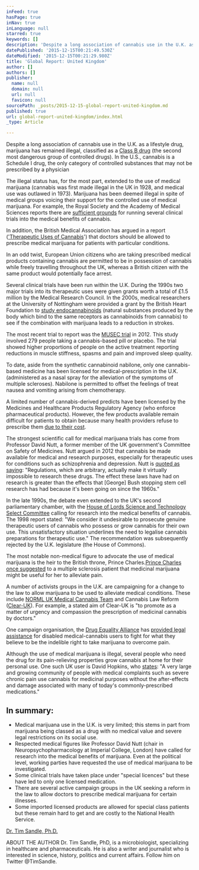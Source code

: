 ```yaml
---
inFeed: true
hasPage: true
inNav: true
inLanguage: null
starred: true
keywords: []
description: 'Despite a long association of cannabis use in the U.K. as a lifestyle drug, marijuana has remained illegal, classified as a Class B drug (the second most dangerous group of controlled drugs). In the U.S., cannabis is a Schedule I drug, the only category of controlled substances that may not be prescribed by a physician'
datePublished: '2015-12-15T00:21:49.530Z'
dateModified: '2015-12-15T00:21:29.980Z'
title: 'Global Report: United Kingdom'
author: []
authors: []
publisher:
  name: null
  domain: null
  url: null
  favicon: null
sourcePath: _posts/2015-12-15-global-report-united-kingdom.md
published: true
url: global-report-united-kingdom/index.html
_type: Article

---
```

Despite a long association of cannabis use in the U.K. as a lifestyle drug, marijuana has remained illegal, classified as a [Class B drug][0] (the second most dangerous group of controlled drugs). In the U.S., cannabis is a Schedule I drug, the only category of controlled substances that may not be prescribed by a physician

The illegal status has, for the most part, extended to the use of medical marijuana (cannabis was first made illegal in the UK in 1928, and medical use was outlawed in 1973). Marijuana has been deemed illegal in spite of medical groups voicing their support for the controlled use of medical marijuana. For example, the Royal Society and the Academy of Medical Sciences reports there are [sufficient grounds][1] for running several clinical trials into the medical benefits of cannabis.

In addition, the British Medical Association has argued in a report (['Therapeutic Uses of Cannabis][2]') that doctors should be allowed to prescribe medical marijuana for patients with particular conditions.

In an odd twist, European Union citizens who are taking prescribed medical products containing cannabis are permitted to be in possession of cannabis while freely travelling throughout the UK, whereas a British citizen with the same product would potentially face arrest.

Several clinical trials have been run within the U.K. During the 1990s two major trials into its therapeutic uses were given grants worth a total of £1.5 million by the Medical Research Council. In the 2000s, medical researchers at the University of Nottingham were provided a grant by the British Heart Foundation to [study endocannabinoids][3] (natural substances produced by the body which bind to the same receptors as cannabinoids from cannabis) to see if the combination with marijuana leads to a reduction in strokes.

The most recent trial to report was the [MUSEC trial][4] in 2012\. This study involved 279 people taking a cannabis-based pill or placebo. The trial showed higher proportions of people on the active treatment reporting reductions in muscle stiffness, spasms and pain and improved sleep quality.

To date, aside from the synthetic cannabinoid nabilone, only one cannabis-based medicine has been licensed for medical-prescription in the U.K. (administered as a nasal spray for the alleviation of the symptoms of multiple scleroses). Nabilone is permitted to offset the feelings of treat nausea and vomiting arising from chemotherapy.

A limited number of cannabis-derived predicts have been licensed by the Medicines and Healthcare Products Regulatory Agency (who enforce pharmaceutical products). However, the few products available remain difficult for patients to obtain because many health providers refuse to prescribe them [due to their cost][5].

The strongest scientific call for medical marijuana trials has come from Professor David Nutt, a former member of the UK government's Committee on Safety of Medicines. Nutt argued in 2012 that cannabis be made available for medical and research purposes, especially for therapeutic uses for conditions such as schizophrenia and depression. Nutt is [quoted as saying][6]: "Regulations, which are arbitrary, actually make it virtually impossible to research these drugs. The effect these laws have had on research is greater than the effects that \[George\] Bush stopping stem cell research has had because it's been going on since the 1960s."

In the late 1990s, the debate even extended to the UK's second parliamentary chamber, with the [House of Lords Science and Technology Select Committee][7] calling for research into the medical benefits of cannabis. The 1998 report stated: "We consider it undesirable to prosecute genuine therapeutic users of cannabis who possess or grow cannabis for their own use. This unsatisfactory situation underlines the need to legalise cannabis preparations for therapeutic use." The recommendation was subsequently rejected by the U.K. legislature (the House of Commons).

The most notable non-medical figure to advocate the use of medical marijuana is the heir to the British throne, Prince Charles.[Prince Charles once suggested][8] to a multiple sclerosis patient that medicinal marijuana might be useful for her to alleviate pain.

A number of activists groups in the U.K. are campaigning for a change to the law to allow marijuana to be used to alleviate medical conditions. These include [NORML UK Medical Cannabis Team][9] and Cannabis Law Reform ([Clear-UK][10]). For example, a stated aim of Clear-UK is "to promote as a matter of urgency and compassion the prescription of medicinal cannabis by doctors."

One campaign organisation, the [Drug Equality Alliance][11] has [provided legal assistance][12] for disabled medical-cannabis users to fight for what they believe to be the indelible right to take marijuana to overcome pain.

Although the use of medical marijuana is illegal, several people who need the drug for its pain-relieving properties grow cannabis at home for their personal use. One such UK user is David Hopkins, who [states][13]: "A very large and growing community of people with medical complaints such as severe chronic pain use cannabis for medicinal purposes without the after-effects and damage associated with many of today's commonly-prescribed medications."

## **In summary:**

* Medical marijuana use in the U.K. is very limited; this stems in part from marijuana being classed as a drug with no medical value and severe legal restrictions on its social use.
* Respected medical figures like Professor David Nutt (chair in Neuropsychopharmacology at Imperial College, London) have called for research into the medical benefits of marijuana. Even at the political level, working parties have requested the use of medical marijuana to be investigated.
* Some clinical trials have taken place under "special licences" but these have led to only one licensed medication.
* There are several active campaign groups in the UK seeking a reform in the law to allow doctors to prescribe medical marijuana for certain illnesses.
* Some imported licensed products are allowed for special class patients but these remain hard to get and are costly to the National Health Service.

[Dr. Tim Sandle, Ph.D.][14]

ABOUT THE AUTHOR Dr. Tim Sandle, PhD, is a microbiologist, specializing in healthcare and pharmaceuticals. He is also a writer and journalist who is interested in science, history, politics and current affairs. Follow him on Twitter @TimSandle.

[0]: https://www.gov.uk/penalties-drug-possession-dealing
[1]: https://www.google.co.uk/url?sa=t&rct=j&q=&esrc=s&source=web&cd=1&cad=rja&ved=0CDMQFjAA&url=http%3A%2F%2Fwww.acmedsci.ac.uk%2Fdownload.php%3Ffile%3D%2Fimages%2Fpublication%2FJointRSA.pdf&ei=pY6WUZHbDceV0AWImoCwBA&usg=AFQjCNHWinA_HxIaRaGgc2TSvQ5MInLLhg&sig2
[2]: http://www.independent.co.uk/news/cannabis-campaign---legalise-this-safe-drug-says-bma-1294457.html
[3]: http://www.nottingham.ac.uk/news/pressreleases/2008/march/curing-addiction-with-cannabis-medicines.aspx
[4]: http://www.ncbi.nlm.nih.gov/pubmed/22791906
[5]: http://www.dailymail.co.uk/health/article-2313425/Marijuana-pill-MORE-effective-relieving-pain-harmful-smoking-drug.html#ixzz2TURJOg6M
[6]: http://www.guardian.co.uk/science/2012/may/31/ecstasy-cannabis-study-david-nutt
[7]: http://www.parliament.the-stationery-office.co.uk/pa/ld199798/ldselect/ldsctech/151/15102.htm
[8]: http://www.guardian.co.uk/uk/1998/dec/24/monarchy.ameliagentleman
[9]: http://norml-uk.org/norml-uk-medical-cannabis-team/
[10]: http://www.clear-uk.org/campaigns/medicinal-cannabis/?age-verified=6b01ebd1f7
[11]: http://www.drugequality.org/index.htm
[12]: http://www.drugequality.org/cases.htm
[13]: http://www.allsalvia.co.uk/medical_marijuana.htm
[14]: http://medireview.com/author/tims/